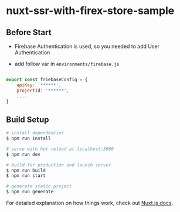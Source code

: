 # nuxt-ssr-with-firex-store-sample


## Before Start

- Firebase Authentication is used, so you needed to add User Authentication

- add follow var in `environments/firebase.js`

```javascript

export const friebaseConfig = {
    apiKey: '******',
    projectId: '******',
    ....
}
```

## Build Setup

``` bash
# install dependencies
$ npm run install

# serve with hot reload at localhost:3000
$ npm run dev

# build for production and launch server
$ npm run build
$ npm run start

# generate static project
$ npm run generate
```

For detailed explanation on how things work, check out [Nuxt.js docs](https://nuxtjs.org).
